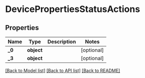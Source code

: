 # DevicePropertiesStatusActions

## Properties
Name | Type | Description | Notes
------------ | ------------- | ------------- | -------------
**_0** | **object** |  | [optional] 
**_3** | **object** |  | [optional] 

[[Back to Model list]](../README.md#documentation-for-models) [[Back to API list]](../README.md#documentation-for-api-endpoints) [[Back to README]](../README.md)


